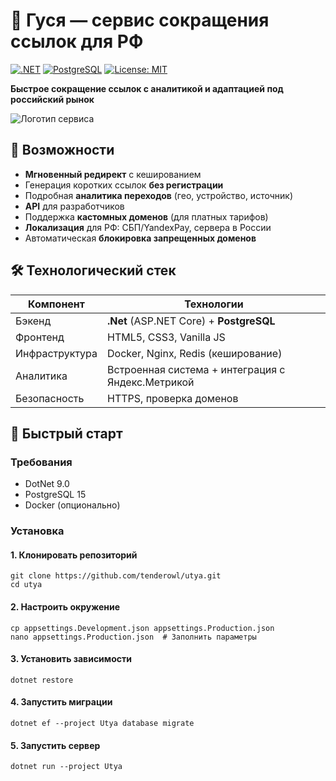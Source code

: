 # 🪿 Гуся — сервис сокращения ссылок для РФ

[![.NET](https://img.shields.io/badge/.NET-512BD4?logo=dotnet&logoColor=fff)](https://dot.net/)
[![PostgreSQL](https://img.shields.io/badge/Postgres-%23316192.svg?logo=postgresql&logoColor=white)](https://www.postgresql.org/)
[![License: MIT](https://img.shields.io/badge/License-MIT-yellow.svg)](https://opensource.org/licenses/MIT)

**Быстрое сокращение ссылок с аналитикой и адаптацией под российский рынок**

![Логотип сервиса](https://via.placeholder.com/800x200.png?text=Utya+-+Сокращай+ссылку+за+1+клик)

## 🌟 Возможности

- **Мгновенный редирект** с кешированием
- Генерация коротких ссылок **без регистрации**
- Подробная **аналитика переходов** (гео, устройство, источник)
- **API** для разработчиков
- Поддержка **кастомных доменов** (для платных тарифов)
- **Локализация** для РФ: СБП/YandexPay, сервера в России
- Автоматическая **блокировка запрещенных доменов**

## 🛠 Технологический стек

| Компонент       | Технологии                                                                 |
|-----------------|----------------------------------------------------------------------------|
| Бэкенд         | **.Net** (ASP.NET Core) + **PostgreSQL**                 |
| Фронтенд       | HTML5, CSS3, Vanilla JS                                                   |
| Инфраструктура | Docker, Nginx, Redis (кеширование)                                        |
| Аналитика      | Встроенная система + интеграция с Яндекс.Метрикой                        |
| Безопасность   | HTTPS, проверка доменов                             |

## 🚀 Быстрый старт

### Требования
- DotNet 9.0
- PostgreSQL 15
- Docker (опционально)

### Установка

#### 1. Клонировать репозиторий

    git clone https://github.com/tenderowl/utya.git
    cd utya

#### 2. Настроить окружение

    cp appsettings.Development.json appsettings.Production.json
    nano appsettings.Production.json  # Заполнить параметры

#### 3. Установить зависимости

    dotnet restore

#### 4. Запустить миграции

    dotnet ef --project Utya database migrate

#### 5. Запустить сервер

    dotnet run --project Utya